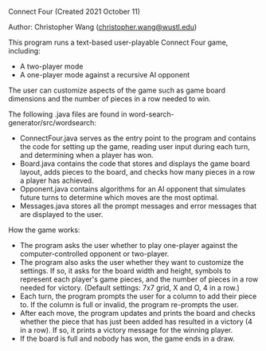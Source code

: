 Connect Four (Created 2021 October 11)

Author: Christopher Wang (christopher.wang@wustl.edu)

This program runs a text-based user-playable Connect Four game, including:
- A two-player mode
- A one-player mode against a recursive AI opponent

The user can customize aspects of the game such as game board dimensions and the number of pieces in a row needed to win.

The following .java files are found in word-search-generator/src/wordsearch:
- ConnectFour.java serves as the entry point to the program and contains the code for setting up the game, reading user input during each turn, and determining when a player has won.
- Board.java contains the code that stores and displays the game board layout, adds pieces to the board, and checks how many pieces in a row a player has achieved.
- Opponent.java contains algorithms for an AI opponent that simulates future turns to determine which moves are the most optimal.
- Messages.java stores all the prompt messages and error messages that are displayed to the user.

How the game works:
- The program asks the user whether to play one-player against the computer-controlled opponent or two-player.
- The program also asks the user whether they want to customize the settings. If so, it asks for the board width and height, symbols to represent each player's game pieces, and the number of pieces in a row needed for victory. (Default settings: 7x7 grid, X and O, 4 in a row.)
- Each turn, the program prompts the user for a column to add their piece to. If the column is full or invalid, the program re-prompts the user.
- After each move, the program updates and prints the board and checks whether the piece that has just been added has resulted in a victory (4 in a row). If so, it prints a victory message for the winning player.
- If the board is full and nobody has won, the game ends in a draw.
